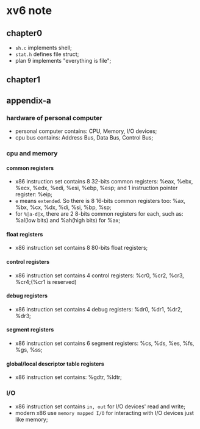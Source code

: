 xv6 note
======

## chapter0
- `sh.c` implements shell;
- `stat.h` defines file struct;
- plan 9 implements "everything is file";

## chapter1


## appendix-a

### hardware of personal computer
- personal computer contains: CPU, Memory, I/O devices;
- cpu bus contains: Address Bus, Data Bus, Control Bus;

### cpu and memory

#### common registers
- x86 instruction set contains 8 32-bits common registers: %eax, %ebx, %ecx, %edx, %edi, %esi, %ebp, %esp; and 1 instruction pointer register: %eip;
- `e` means `extended`. So there is 8 16-bits common registers too: %ax, %bx, %cx, %dx, %di, %si, %bp, %sp;
- for `%|a-d|x`, there are 2 8-bits common registers for each, such as: %al(low bits) and %ah(high bits) for %ax;

#### float registers
- x86 instruction set contains 8 80-bits float registers;

#### control registers
- x86 instruction set contains 4 control registers: %cr0, %cr2, %cr3, %cr4;(%cr1 is reserved)

#### debug registers
- x86 instruction set contains 4 debug registers: %dr0, %dr1, %dr2, %dr3;

#### segment registers
- x86 instruction set contains 6 segment registers: %cs, %ds, %es, %fs, %gs, %ss;

#### global/local descriptor table registers
- x86 instruction set contains: %gdtr, %ldtr;

### I/O
- x86 instruction set contains `in, out` for I/O devices' read and write;
- modern x86 use `memory mapped I/O` for interacting with I/O devices just like memory;

